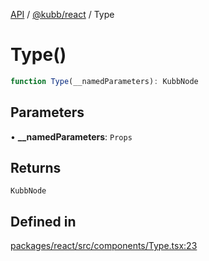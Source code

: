 [API](../../../packages.md) / [@kubb/react](../index.md) / Type

# Type()

```ts
function Type(__namedParameters): KubbNode
```

## Parameters

• **\_\_namedParameters**: `Props`

## Returns

`KubbNode`

## Defined in

[packages/react/src/components/Type.tsx:23](https://github.com/kubb-project/kubb/blob/ff80665146ae086e044807d0072fda660e72e1fd/packages/react/src/components/Type.tsx#L23)
